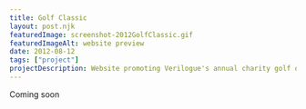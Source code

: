 ```yaml
---
title: Golf Classic
layout: post.njk
featuredImage: screenshot-2012GolfClassic.gif
featuredImageAlt: website preview
date: 2012-08-12
tags: ["project"]
projectDescription: Website promoting Verilogue's annual charity golf outing.
---
```


Coming soon
